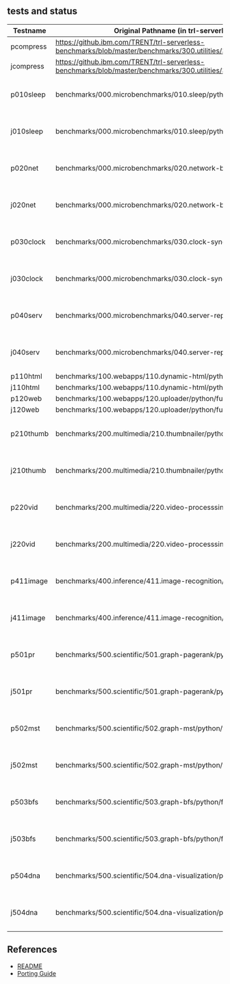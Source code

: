 ## tests and status

| Testname      | Original Pathname (in trl-serverless-benchmarks) |  New Pathname (in knative-serverless-benchmark) | Status |
| -----------   | ----------------- |  ------------ | ------ |
| pcompress | https://github.ibm.com/TRENT/trl-serverless-benchmarks/blob/master/benchmarks/300.utilities/311.compression/python/function.py | https://github.ibm.com/trl-quarkus/knative-serverless-benchmark/blob/master/src/main/py/compressloaddata.py | done|
| jcompress | https://github.ibm.com/TRENT/trl-serverless-benchmarks/blob/master/benchmarks/300.utilities/311.compression/python/function.py | https://github.ibm.com/trl-quarkus/knative-serverless-benchmark/blob/master/src/main/java/com/ibm/trl/funqy/cloudevent/JCompress.java | done |
| p010sleep | benchmarks/000.microbenchmarks/010.sleep/python/function.py | src/main/py/010/p010sleep.py | Thank you Tanabe-san! |
| j010sleep | benchmarks/000.microbenchmarks/010.sleep/python/function.py | src/main/java/com/ibm/trl/funqy/cloudevent/J010sleep.java | Thank you Tanabe-san! |
| p020net   | benchmarks/000.microbenchmarks/020.network-benchmark/python/function.py | src/main/py/020/p020net.py | Thank you Tanabe-san! |
| j020net  | benchmarks/000.microbenchmarks/020.network-benchmark/python/function.py | src/main/java/com/ibm/trl/funqy/cloudevent/J020net.java | Thank you Tanabe-san! |
| p030clock | benchmarks/000.microbenchmarks/030.clock-synchronization/python/function.py | src/main/py/030/p030clock.py | Thank you Tanabe-san! |
| j030clock | benchmarks/000.microbenchmarks/030.clock-synchronization/python/function.py | src/main/java/com/ibm/trl/funqy/cloudevent/J030clock.java | Thank you Tanabe-san! |
| p040serv  | benchmarks/000.microbenchmarks/040.server-reply/python/function.py | src/main/py/040/p040serv.py | Thank you Tanabe-san! |
| j040serv  | benchmarks/000.microbenchmarks/040.server-reply/python/function.py | src/main/java/com/ibm/trl/funqy/cloudevent/J040serv.java | Thank you Tanabe-san! |
| p110html  | benchmarks/100.webapps/110.dynamic-html/python/function.py | src/main/py/110/p110.py | done |
| j110html  | benchmarks/100.webapps/110.dynamic-html/python/function.py | src/main/java/com/ibm/trl/funqy/cloudevent/J110.java | done |
| p120web   | benchmarks/100.webapps/120.uploader/python/function.py | src/main/py/120/p120web.py | done |
| j120web   | benchmarks/100.webapps/120.uploader/python/function.py |src/main/java/com/ibm/trl/funqy/cloudevent/J120web.java | done |
| p210thumb | benchmarks/200.multimedia/210.thumbnailer/python/function.py | src/main/py/210/p210thumb.py | Thank you Horie-san! |
| j210thumb | benchmarks/200.multimedia/210.thumbnailer/python/function.py | src/main/java/com/ibm/trl/funqy/cloudevent/J210thumb.java | Thank you Horie-san! |
| p220vid   | benchmarks/200.multimedia/220.video-processsing/python/function.py | src/main/py/220/p220vid.py | Thank you Horie-san! |
| j220vid   | benchmarks/200.multimedia/220.video-processsing/python/function.py | src/main/java/com/ibm/trl/funqy/cloudevent/J220vid.java | Thank you Horie-san! |
| p411image | benchmarks/400.inference/411.image-recognition/python/function.py | src/main/py/411/p411image.py | Thank you Horie-san! |
| j411image | benchmarks/400.inference/411.image-recognition/python/function.py | src/main/java/com/ibm/trl/funqy/cloudevent/J411image.java | Thank you Horie-san! |
| p501pr    | benchmarks/500.scientific/501.graph-pagerank/python/function.py | src/main/py/501/p501pr.py | Thank you Ogata-san! |
| j501pr    | benchmarks/500.scientific/501.graph-pagerank/python/function.py | src/main/java/com/ibm/trl/funqy/cloudevent/J501pr.java | Thank you Ogata-san! |
| p502mst   | benchmarks/500.scientific/502.graph-mst/python/function.py | src/main/py/502/p502mst.py | Thank you Ogata-san! |
| j502mst   | benchmarks/500.scientific/502.graph-mst/python/function.py | src/main/java/com/ibm/trl/funqy/cloudevent/J502mst.java | Thank you Ogata-san! |
| p503bfs   | benchmarks/500.scientific/503.graph-bfs/python/function.py | src/main/py/503/p503bfs.py | Thank you Ogata-san! |
| j503bfs   | benchmarks/500.scientific/503.graph-bfs/python/function.py | src/main/java/com/ibm/trl/funqy/cloudevent/J503bfs.java | Thank you Ogata-san! |
| p504dna   | benchmarks/500.scientific/504.dna-visualization/python/function.py | src/main/py/504/p504dna.py | Thank you Ogata-san! |
| j504dna   | benchmarks/500.scientific/504.dna-visualization/python/function.py | src/main/java/com/ibm/trl/funqy/cloudevent/J504dna.java | Thank you Ogata-san! |


## References
- [README](README.md)
- [Porting Guide](porting.md)

